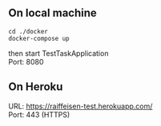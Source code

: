 ﻿## On local machine

    cd ./docker
    docker-compose up

then start TestTaskApplication  
Port: 8080
## On Heroku
URL: https://raiffeisen-test.herokuapp.com/  
Port: 443 (HTTPS)
